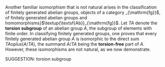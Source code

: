 Another familiar isomorphism that is not natural arises in the classification of finitely generated abelian groups, objects of a category _{\mathrm{fg}}$, of finitely generated abelian groups and homomorphisms}$\textup{\textsf{Ab}}_{\mathrm{fg}}$. Let $TA$ denote the **torsion subgroup** of an abelian group $A$, the subgroup of elements with finite order. In classifying finitely generated groups, one proves that every finitely generated abelian group $A$ is isomorphic to the direct sum $TA \mathrm{op}lus (A/TA)$, the summand $A/TA$ being the **torsion-free** part of $A$. However, these isomorphisms are not natural, as we now demonstrate.

SUGGESTION: torsion subgroup